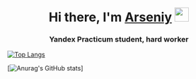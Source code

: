 <h1 align="center">Hi there, I'm <a href="t.me@arseniyMuravyev" target="_blank">Arseniy</a> 
<img src="https://github.com/blackcater/blackcater/raw/main/images/Hi.gif" height="32"/></h1>
<h3 align="center">Yandex Practicum student, hard worker</h3>

[![Top Langs](https://github-readme-stats.vercel.app/api/top-langs/?username=ArseniyMuravyev&layout=compact)](https://github.com/ArseniyMuravyev/github-readme-stats)

[![Anurag's GitHub stats](https://github-readme-stats.vercel.app/api?username=ArseniyMuravyev)]
<!--
**ArseniyMuravyev/ArseniyMuravyev** is a ✨ _special_ ✨ repository because its `README.md` (this file) appears on your GitHub profile.

Here are some ideas to get you started:

- 🔭 I’m currently working on ...
- 🌱 I’m currently learning ...
- 👯 I’m looking to collaborate on ...
- 🤔 I’m looking for help with ...
- 💬 Ask me about ...
- 📫 How to reach me: ...
- 😄 Pronouns: ...
- ⚡ Fun fact: ...
-->
